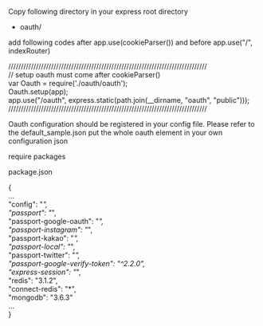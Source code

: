 Copy following directory in your express root directory
- oauth/

add following codes after app.use(cookieParser()) and before app.use("/", indexRouter)

/////////////////////////////////////////////////////////////////////////////// <br />
// setup oauth must come after cookieParser() <br />
var Oauth = require('./oauth/oauth'); <br />
Oauth.setup(app); <br />
app.use("/oauth", express.static(path.join(__dirname, "oauth", "public"))); <br />
/////////////////////////////////////////////////////////////////////////////// <br />

Oauth configuration should be registered in your config file.
Please refer to the default_sample.json 
put the whole oauth element in your own configuration json

require packages

package.json

{<br />
	...<br />
	"config": "*",<br />
	"passport": "*",<br />
	"passport-google-oauth": "*",<br />
	"passport-instagram": "*",<br />
	"passport-kakao": "*",<br />
	"passport-local": "*",<br />
	"passport-twitter": "*",<br />
	"passport-google-verify-token": "^2.2.0",<br />
	"express-session": "*",<br />
	"redis": "3.1.2",<br />
	"connect-redis": "*",<br />
	"mongodb": "3.6.3"<br />
	...<br />
}
